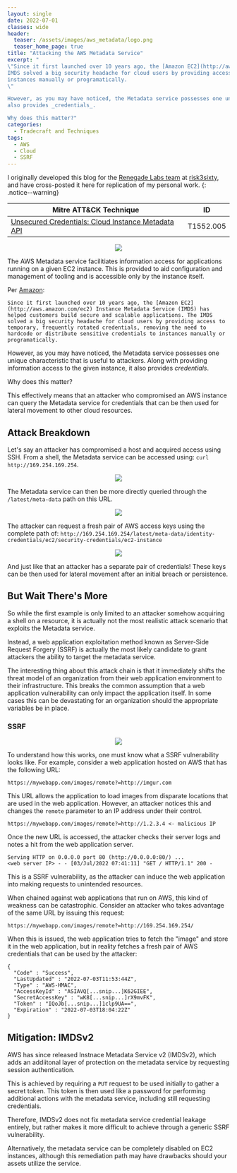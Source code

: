 ```yaml
---
layout: single
date: 2022-07-01
classes: wide
header:
  teaser: /assets/images/aws_metadata/logo.png
  teaser_home_page: true
title: "Attacking the AWS Metadata Service"
excerpt: "
\"Since it first launched over 10 years ago, the [Amazon EC2](http://aws.amazon.com/ec2) Instance Metadata Service (IMDS) has helped customers build secure and scalable applications. The
IMDS solved a big security headache for cloud users by providing access to temporary, frequently rotated credentials, removing the need to hardcode or distribute sensitive credentials to
instances manually or programatically.
\"

However, as you may have noticed, the Metadata service possesses one unique characteristic that is useful to attackers. Along with providing information access to the given instance, it
also provides _credentials_.

Why does this matter?"
categories:
  - Tradecraft and Techniques
tags:
  - AWS
  - Cloud
  - SSRF
---
```

I originally developed this blog for the [Renegade Labs team](https://risk3sixty.com/penetration-testing/) at [risk3sixty](https://risk3sixty.com/), and have cross-posted it here for replication of my personal work.
{: .notice--warning}

| Mitre ATT&CK Technique | ID |
| --- | --- |
| [Unsecured Credentials: Cloud Instance Metadata API](https://attack.mitre.org/techniques/T1552/005/) | T1552.005 |

<p align="center">
        <img src="/assets/images/aws_metadata/xmind_1.png" />
</p>

The AWS Metadata service facilitiates information access for applications running on a given EC2 instance. This is provided to aid configuration and management of tooling and is accessible only by the instance itself.

Per [Amazon](https://aws.amazon.com/blogs/security/defense-in-depth-open-firewalls-reverse-proxies-ssrf-vulnerabilities-ec2-instance-metadata-service/):

```
Since it first launched over 10 years ago, the [Amazon EC2](http://aws.amazon.com/ec2) Instance Metadata Service (IMDS) has helped customers build secure and scalable applications. The IMDS solved a big security headache for cloud users by providing access to temporary, frequently rotated credentials, removing the need to hardcode or distribute sensitive credentials to instances manually or programatically.
```

However, as you may have noticed, the Metadata service possesses one unique characteristic that is useful to attackers. Along with providing information access to the given instance, it also provides _credentials_. 

Why does this matter?

This effectively means that an attacker who compromised an AWS instance can query the Metadata service for credentials that can be then used for lateral movement to other cloud resources.

## Attack Breakdown
Let's say an attacker has compromised a host and acquired access using SSH. From a shell, the Metadata service can be accessed using:
`curl http://169.254.169.254`.
<p align="center">
        <img src="/assets/images/aws_metadata/curl_1.png" />
</p>

The Metadata service can then be more directly queried through the `/latest/meta-data` path on this URL.

<p align="center">
        <img src="/assets/images/aws_metadata/curl_2.png" />
</p>

The attacker can request a fresh pair of AWS access keys using the complete path of: 
`http://169.254.169.254/latest/meta-data/identity-credentials/ec2/security-credentials/ec2-instance`

<p align="center">
        <img src="/assets/images/aws_metadata/curl_3.png" />
</p>

And just like that an attacker has a separate pair of credentials! These keys can be then used for lateral movement after an initial breach or persistence. 

## But Wait There's More
So while the first example is only limited to an attacker somehow acquiring a shell on a resource, it is actually not the most realistic attack scenario that exploits the Metadata service.

Instead, a web application exploitation method known as Server-Side Request Forgery (SSRF) is actually the most likely candidate to grant attackers the ability to target the metadata service.

The interesting thing about this attack chain is that it immediately shifts the threat model of an organization from their web application environment to their infrastructure. This breaks the common assumption that a web application vulnerability can only impact the application itself. In some cases this can be devastating for an organization should the appropriate variables be in place.

### SSRF
<p align="center">
        <img src="/assets/images/aws_metadata/xmind_2.png" />
</p>
To understand how this works, one must know what a SSRF vulnerability looks like. For example, consider a web application hosted on AWS that has the following URL:

```
https://mywebapp.com/images/remote?=http://imgur.com
```

This URL allows the application to load images from disparate locations that are used in the web application. However, an attacker notices this and changes the `remote` parameter to an IP address under their control.

```
https://mywebapp.com/images/remote?=http://1.2.3.4 <- malicious IP
```

Once the new URL is accessed, the attacker checks their server logs and notes a hit from the web application server. 
```
Serving HTTP on 0.0.0.0 port 80 (http://0.0.0.0:80/) ...
<web server IP> - - [03/Jul/2022 07:41:11] "GET / HTTP/1.1" 200 -
```

This is a SSRF vulnerability, as the attacker can induce the web application into making requests to unintended resources.

When chained against web applications that run on AWS, this kind of weakness can be catastrophic. Consider an attacker who takes advantage of the same URL by issuing this request:
```
https://mywebapp.com/images/remote?=http://169.254.169.254/
```

When this is issued, the web application tries to fetch the "image" and store it in the web application, but in reality fetches a fresh pair of AWS credentials that can be used by the attacker:

```
{
  "Code" : "Success",
  "LastUpdated" : "2022-07-03T11:53:44Z",
  "Type" : "AWS-HMAC",
  "AccessKeyId" : "ASIAVQ[...snip...]K62GIEE",
  "SecretAccessKey" : "wK8[...snip...]rX9mvFK",
  "Token" : "IQoJb[...snip...]1clp9UA==",
  "Expiration" : "2022-07-03T18:04:22Z"
}  
```

## Mitigation: IMDSv2
AWS has since released Instnace Metadata Service v2 (IMDSv2), which adds an addiitonal layer of protection on the metadata service by requesting session authentication.

This is achieved by requiring a `PUT` request to be used initially to gather a secret token. This token is then used like a password for performing additional actions with the metadata service, including still requesting credentials.

Therefore, IMDSv2 does not fix metadata service credential leakage entirely, but rather makes it more difficult to achieve through a generic SSRF vulnerability.

Alternatively, the metadata service can be completely disabled on EC2 instances, although this remediation path may have drawbacks should your assets utilize the service.
